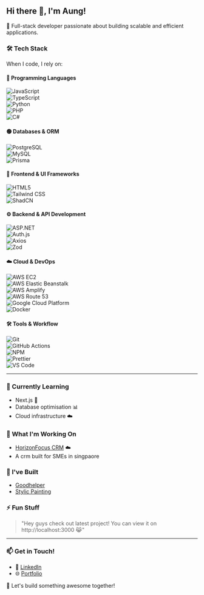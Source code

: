 ## Hi there 👋, I'm Aung!

🚀 Full-stack developer passionate about building scalable and efficient applications.

### 🛠 Tech Stack

When I code, I rely on:

#### **📌 Programming Languages**  
![JavaScript](https://img.shields.io/badge/-JavaScript-F7DF1C?style=flat-square&logo=javascript&logoColor=black)  
![TypeScript](https://img.shields.io/badge/-TypeScript-007ACC?style=flat-square&logo=typescript&logoColor=white)  
![Python](https://img.shields.io/badge/-Python-3776AB?style=flat-square&logo=python&logoColor=white)  
![PHP](https://img.shields.io/badge/-PHP-777BB4?style=flat-square&logo=php&logoColor=white)  
![C#](https://img.shields.io/badge/-C%23-239120?style=flat-square&logo=c-sharp&logoColor=white)  

#### **🟢 Databases & ORM**  
![PostgreSQL](https://img.shields.io/badge/-PostgreSQL-4169E1?style=flat-square&logo=postgresql&logoColor=white)  
![MySQL](https://img.shields.io/badge/-MySQL-4479A1?style=flat-square&logo=mysql&logoColor=white)  
![Prisma](https://img.shields.io/badge/-Prisma-2D3748?style=flat-square&logo=prisma&logoColor=white)  

#### **🎨 Frontend & UI Frameworks**  
![HTML5](https://img.shields.io/badge/-HTML5-E34F26?style=flat-square&logo=html5&logoColor=white)  
![Tailwind CSS](https://img.shields.io/badge/-Tailwind%20CSS-38B2AC?style=flat-square&logo=tailwind-css&logoColor=white)  
![ShadCN](https://img.shields.io/badge/-ShadCN-000000?style=flat-square&logo=shadcn&logoColor=white)  

#### **⚙️ Backend & API Development**  
![ASP.NET](https://img.shields.io/badge/-ASP.NET-5C2D91?style=flat-square&logo=dotnet&logoColor=white)  
![Auth.js](https://img.shields.io/badge/-Auth.js-4B8BBE?style=flat-square&logo=auth0&logoColor=white)  
![Axios](https://img.shields.io/badge/-Axios-5A29E4?style=flat-square&logo=axios&logoColor=white)  
![Zod](https://img.shields.io/badge/-Zod-FF4154?style=flat-square&logo=typescript&logoColor=white)  

#### **☁️ Cloud & DevOps**  
![AWS EC2](https://img.shields.io/badge/-AWS%20EC2-F89820?style=flat-square&logo=amazon-aws&logoColor=white)  
![AWS Elastic Beanstalk](https://img.shields.io/badge/-AWS%20Elastic%20Beanstalk-FF9900?style=flat-square&logo=amazon-aws&logoColor=white)  
![AWS Amplify](https://img.shields.io/badge/-AWS%20Amplify-FF9900?style=flat-square&logo=aws-amplify&logoColor=white)  
![AWS Route 53](https://img.shields.io/badge/-AWS%20Route%2053-232F3E?style=flat-square&logo=amazon-aws&logoColor=white)  
![Google Cloud Platform](https://img.shields.io/badge/-Google_Cloud_Platform-1a73e8?style=flat-square&logo=google-cloud&logoColor=white)  
![Docker](https://img.shields.io/badge/-Docker-46a2f1?style=flat-square&logo=docker&logoColor=white)  

#### **🛠 Tools & Workflow**  
![Git](https://img.shields.io/badge/-Git-F05032?style=flat-square&logo=git&logoColor=white)  
![GitHub Actions](https://img.shields.io/badge/-Github_Actions-2088FF?style=flat-square&logo=github-actions&logoColor=white)  
![NPM](https://img.shields.io/badge/-NPM-CB3837?style=flat-square&logo=npm&logoColor=white)  
![Prettier](https://img.shields.io/badge/-Prettier-F7B93E?style=flat-square&logo=prettier&logoColor=white)  
![VS Code](https://img.shields.io/badge/-VS%20Code-007ACC?style=flat-square&logo=visual-studio-code&logoColor=white)  

---

### 🌱 Currently Learning
- Next.js 🚀  
- Database optimisation 📊  
- Cloud infrastructure ☁️  

### 🔭 What I'm Working On
- [HorizonFocus CRM](https://horizonfocus.cloud) ☁️
- A crm built for SMEs in singpaore

### 🏡 I've Built
- [Goodhelper](https://goodhelper.com.sg)
- [Stylic Painting](https://stylicpainting.sg)

### ⚡ Fun Stuff
> "Hey guys check out latest project! You can view it on http://localhost:3000 😹"

---

### 📫 Get in Touch!
- 💼 [LinkedIn](https://www.linkedin.com/in/aung-swan-htat-bb425a1a9/)  
- 🌐 [Portfolio](https://swanhtataung.com)  

🚀 Let's build something awesome together!  
